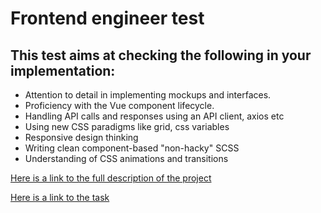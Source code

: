 # Frontend engineer test 
## This test aims at checking the following in your implementation:

- Attention to detail in implementing mockups and interfaces.
- Proficiency with the Vue component lifecycle.
- Handling API calls and responses using an API client, axios etc
- Using new CSS paradigms like grid, css variables
- Responsive design thinking
- Writing clean component-based "non-hacky" SCSS
- Understanding of CSS animations and transitions

[Here is a link to the full description of the project](https://www.notion.so/cowrywise/Frontend-Engineer-Test-3a4aeb677c604ca9b41cdac102d2f974)

[Here is a link to the task](https://cowry-test.netlify.app/)
